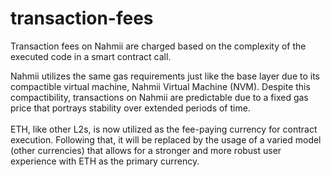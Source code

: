 # transaction-fees

Transaction fees on Nahmii are charged based on the complexity of the executed code in a smart contract call.

Nahmii utilizes the same gas requirements just like the base layer due to its compactible virtual machine, Nahmii Virtual Machine (NVM). Despite this compactibility, transactions on Nahmii are predictable due to a fixed gas price that portrays  stability over extended periods of time.\
\
ETH, like other L2s, is now utilized as the fee-paying currency for contract execution. Following that, it will be replaced by the usage of a varied model (other currencies) that allows for a stronger and more robust user experience with ETH as the primary currency.
